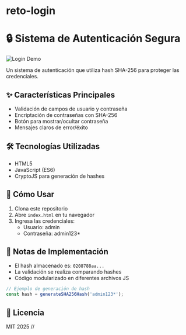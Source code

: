 # reto-login

# 🔒 Sistema de Autenticación Segura

![Login Demo](https://via.placeholder.com/600x400?text=Captura+del+Formulario+de+Login)

Un sistema de autenticación que utiliza hash SHA-256 para proteger las credenciales.

## ✨ Características Principales
- Validación de campos de usuario y contraseña
- Encriptación de contraseñas con SHA-256
- Botón para mostrar/ocultar contraseña
- Mensajes claros de error/éxito

## 🛠️ Tecnologías Utilizadas
- HTML5
- JavaScript (ES6)
- CryptoJS para generación de hashes

## 🚀 Cómo Usar
1. Clona este repositorio
2. Abre `index.html` en tu navegador
3. Ingresa las credenciales:
   - Usuario: admin
   - Contraseña: admin123*

## 📝 Notas de Implementación
- El hash almacenado es: `0208788aa...`
- La validación se realiza comparando hashes
- Código modularizado en diferentes archivos JS

```javascript
// Ejemplo de generación de hash
const hash = generateSHA256Hash('admin123*');
```

## 📜 Licencia
MIT 2025 //</Dev-Juseth>
